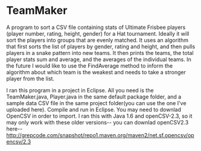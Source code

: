 # TeamMaker
A program to sort a CSV file containing stats of Ultimate Frisbee players (player number, rating, height, gender) for a Hat tournament. Ideally it will sort the players into groups that are evenly matched. It uses an algorithm that first sorts the list of players by gender, rating and height, and then pulls players in a snake pattern into new teams. It then prints the teams, the total player stats sum and average, and the averages of the individual teams. In the future I would like to use the FindAverage method to inform the algorithm about which team is the weakest and needs to take a stronger player from the list. 

I ran this program in a project in Eclipse. All you need is the TeamMaker.java, Player.java in the same default package folder, and a sample data CSV file in the same project folder(you can use the one I've uploaded here). Compile and run in Eclipse. You may need to downlad OpenCSV in order to import. I ran this with Java 1.6 and openCSV-2.3, so it may only work with these older versions-- you can downlad openCSV2.3 here-- http://grepcode.com/snapshot/repo1.maven.org/maven2/net.sf.opencsv/opencsv/2.3 
